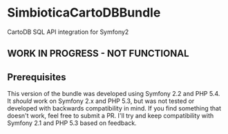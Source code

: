 SimbioticaCartoDBBundle
=======================

CartoDB SQL API integration for Symfony2

WORK IN PROGRESS - NOT FUNCTIONAL
----------------


## Prerequisites

This version of the bundle was developed using Symfony 2.2 and PHP 5.4. 
It *should* work on Symfony 2.x and PHP 5.3, but was not tested or developed with
backwards compatibility in mind. If you find something that doesn't work, feel
free to submit a PR. I'll try and keep compatibility with Symfony 2.1 and PHP 5.3
based on feedback.
